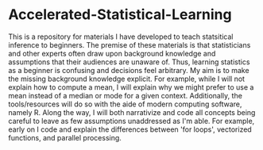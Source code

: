 # Accelerated-Statistical-Learning

This is a repository for materials I have developed to teach statsitical inference to beginners.  The premise of these materials is that statisticians and other experts often draw upon background knowledge and assumptions that their audiences are unaware of.  Thus, learning statistics as a beginner is confusing and decisions feel arbitrary.  My aim is to make the missing background knowledge explicit. For example, while I will not explain how to compute a mean, I will explain why we might prefer to use a mean instead of a median or mode for a given context. Additionally, the tools/resources will do so with the aide of modern computing software, namely R.  Along the way, I will both narrativize and code all concepts being careful to leave as few assumptions unaddressed as I'm able.  For example, early on I code and explain the differences between 'for loops', vectorized functions, and parallel processing.  
